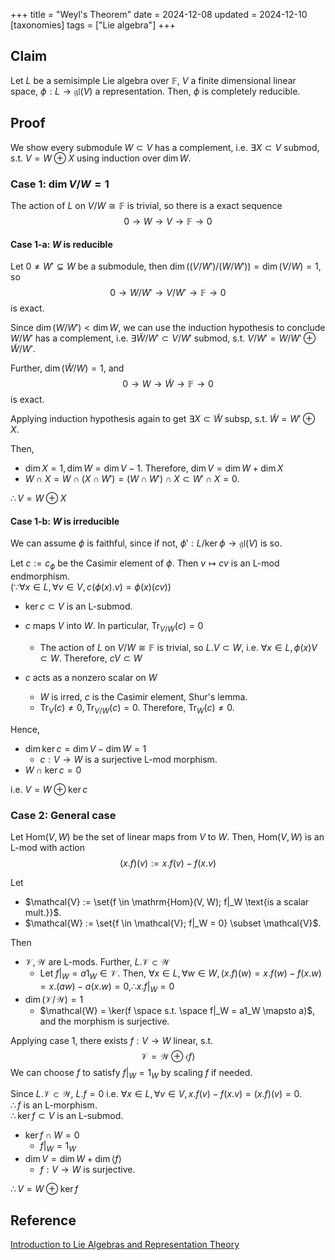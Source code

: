 +++
title = "Weyl's Theorem"
date = 2024-12-08
updated = 2024-12-10
[taxonomies]
tags = ["Lie algebra"]
+++

## Claim

Let $L$ be a semisimple Lie algebra over $\mathbb{F}$, $V$ a finite dimensional linear space, $\phi: L \to \mathfrak{gl}(V)$ a representation. Then, $\phi$ is completely reducible.

## Proof

We show every submodule $W \subset V$ has a complement, i.e. $\exists X \subset V$ submod, s.t. $V = W \oplus X$ using induction over $\dim{W}$.

### Case 1: $\dim V/W = 1$

The action of $L$ on $V/W \cong \mathbb{F}$ is trivial, so there is a exact sequence
$$ 0 \to W \to V \to \mathbb{F} \to 0$$

#### Case 1-a: $W$ is reducible

Let $0 \neq W' \subsetneq W$ be a submodule, then $\dim((V/W') / (W/W')) = \dim(V/W) = 1$, so
$$ 0 \to W/W' \to V/W' \to \mathbb{F} \to 0$$
is exact.

Since $\dim (W/W') < \dim W$, we can use the induction hypothesis to conclude $W/W'$ has a complement, i.e.
$\exists \tilde{W}/W' \subset V/W'$ submod, s.t. $V/W' = W/W' \oplus \tilde{W}/W'$.

Further, $\dim (\tilde{W}/W) = 1$, and
$$ 0 \to W \to \tilde{W} \to \mathbb{F} \to 0$$
is exact.

Applying induction hypothesis again to get $\exists X \subset \tilde{W}$ subsp, s.t. $\tilde{W} = W' \oplus X$.

Then,

- $\dim X = 1, \dim W = \dim V - 1.$ Therefore, $\dim V = \dim W + \dim X$
- $W \cap X = W \cap (X \cap W') = (W \cap W') \cap X \subset W' \cap X = 0.$

$\therefore V = W \oplus X$

#### Case 1-b: $W$ is irreducible

We can assume $\phi$ is faithful, since if not, $\phi' : L/\ker \phi \to \mathfrak{gl}(V)$ is so.

Let $c := c_\phi$ be the Casimir element of $\phi$. Then $v \mapsto cv$ is an L-mod endmorphism.  
($\because \forall x \in L, \forall v \in V, c (\phi(x).v)= \phi(x) (cv)$)

- $\ker c \subset V$ is an L-submod.
- $c$ maps $V$ into $W$. In particular, $\mathrm{Tr}_{V/W} (c) = 0$
  - The action of $L$ on $V/W \cong \mathbb{F}$ is trivial, so $L.V \subset W$, i.e. $\forall x \in L, \phi(x) V \subset W$. Therefore, $cV \subset W$

- $c$ acts as a nonzero scalar on $W$
  - $W$ is irred, $c$ is the Casimir element, Shur's lemma.
  - $\mathrm{Tr}_V(c) \neq 0, \mathrm{Tr}_{V/W}(c) = 0.$ Therefore, $\mathrm{Tr}_W (c) \neq 0.$

Hence,

- $\dim \ker c= \dim V - \dim W = 1$
  - $c: V \to W$ is a surjective L-mod morphism.
- $W \cap \ker c = 0$

i.e. $V = W \oplus \ker c$

### Case 2: General case

Let $\mathrm{Hom}(V, W)$ be the set of linear maps from $V$ to $W$. Then, $\mathrm{Hom}(V, W)$ is an L-mod with action
$$(x.f)(v) := x.f(v) - f(x.v)$$

Let

- $\mathcal{V} := \set{f \in \mathrm{Hom}(V, W);  f|_W \text{is a scalar mult.}}$.
- $\mathcal{W} := \set{f \in \mathcal{V}; f|_W = 0} \subset \mathcal{V}$.

Then

- $\mathcal{V}, \mathcal{W}$ are L-mods. Further, $L.\mathcal{V} \subset \mathcal{W}$
  - Let $f|_W = a 1_W \in \mathcal{V}$. Then, $\forall x \in L, \forall w \in W, (x.f)(w) = x.f(w) - f(x.w) = x.(aw) - a(x.w) = 0, \therefore x.f|_W = 0$
- $\dim (\mathcal{V} / \mathcal{W}) = 1$
  - $\mathcal{W} = \ker(f \space s.t. \space f|_W = a1_W \mapsto a)$, and the morphism is surjective.

Applying case 1, there exists $f: V \to W$ linear, s.t.
$$\mathcal{V} = \mathcal{W} \oplus \langle f \rangle$$
We can choose $f$ to satisfy $f|_W = 1_W$ by scaling $f$ if needed.

Since $L.\mathcal{V} \subset \mathcal{W}$, $L.f = 0$ i.e. $\forall x \in L, \forall v \in V, x.f(v) - f(x.v) = (x.f)(v) = 0.$  
$\therefore f$ is an L-morphism.  
$\therefore \ker f \subset V$ is an L-submod.

- $\ker f \cap W = 0$
  - $f|_W = 1_W$
- $\dim V = \dim W + \dim \langle f \rangle$
  - $f: V \to W$ is surjective.

$\therefore V = W \oplus \ker f$

## Reference

[Introduction to Lie Algebras and Representation Theory](https://link.springer.com/book/10.1007/978-1-4612-6398-2)
